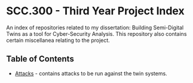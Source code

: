 # SCC.300 - Third Year Project Index

An index of repositories related to my dissertation: Building Semi-Digital Twins as a tool for Cyber-Security Analysis.
This repository also contains certain miscellanea relating to the project.

## Table of Contents

- [Attacks](./attacks) - contains attacks to be run against the twin systems.

